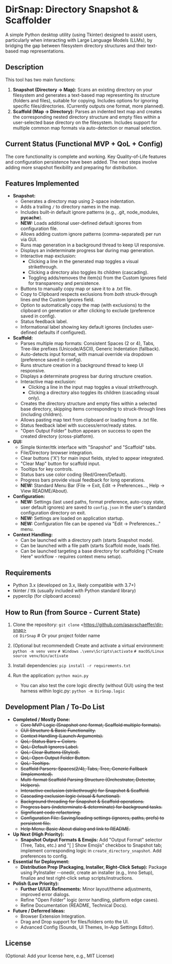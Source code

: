 # **DirSnap: Directory Snapshot & Scaffolder**

A simple Python desktop utility (using Tkinter) designed to assist users, particularly when interacting with Large Language Models (LLMs), by bridging the gap between filesystem directory structures and their text-based map representations.

## **Description**

This tool has two main functions:

1.  **Snapshot (Directory -> Map):** Scans an existing directory on your filesystem and generates a text-based map representing its structure (folders and files), suitable for copying. Includes options for ignoring specific files/directories. (Currently outputs one format, more planned).
2.  **Scaffold (Map -> Directory):** Parses an indented text map and creates the corresponding nested directory structure and empty files within a user-selected base directory on the filesystem. Includes support for multiple common map formats via auto-detection or manual selection.

## **Current Status (Functional MVP + QoL + Config)**

The core functionality is complete and working. Key Quality-of-Life features and configuration persistence have been added. The next steps involve adding more snapshot flexibility and preparing for distribution.

## Features Implemented

- **Snapshot:**
  - Generates a directory map using 2-space indentation.
  - Adds a trailing `/` to directory names in the map.
  - Includes built-in default ignore patterns (e.g., .git, node_modules, **pycache**).
  - **NEW:** Loads additional user-defined default ignores from configuration file.
  - Allows adding custom ignore patterns (comma-separated) per run via GUI.
  - Runs map generation in a background thread to keep UI responsive.
  - Displays an indeterminate progress bar during map generation.
  - Interactive map exclusion:
    - Clicking a line in the generated map toggles a visual strikethrough.
    - Clicking a directory also toggles its children (cascading).
    - Toggling adds/removes the item(s) from the Custom Ignores field for transparency and persistence.
  - Buttons to manually copy map or save it to a .txt file.
  - Copy to Clipboard respects exclusions from _both_ struck-through lines _and_ the Custom Ignores field.
  - Option to automatically copy the map (with exclusions) to the clipboard on generation or after clicking to exclude (preference saved in config).
  - Status feedback label.
  - Informational label showing key default ignores (includes user-defined defaults if configured).
- **Scaffold:**
  - Parses multiple map formats: Consistent Spaces (2 or 4), Tabs, Tree-like prefixes (Unicode/ASCII), Generic Indentation (fallback).
  - Auto-detects input format, with manual override via dropdown (preference saved in config).
  - Runs structure creation in a background thread to keep UI responsive.
  - Displays a determinate progress bar during structure creation.
  - Interactive map exclusion:
    - Clicking a line in the input map toggles a visual strikethrough.
    - Clicking a directory also toggles its children (cascading visual only).
  - Creates the directory structure and empty files within a selected base directory, skipping items corresponding to struck-through lines (including children).
  - Allows pasting map text from clipboard or loading from a .txt file.
  - Status feedback label with success/error/ready states.
  - "Open Output Folder" button appears on success to open the created directory (cross-platform).
- **GUI:**
  - Simple tkinter/ttk interface with "Snapshot" and "Scaffold" tabs.
  - File/Directory browser integration.
  - Clear buttons ('X') for main input fields, styled to appear integrated.
  - "Clear Map" button for scaffold input.
  - Tooltips for key controls.
  - Status bars use color coding (Red/Green/Default).
  - Progress bars provide visual feedback for long operations.
  - **NEW:** Standard Menu Bar (File -> Exit, Edit -> Preferences..., Help -> View README/About).
- **Configuration:**
  - **NEW:** Settings (last used paths, format preference, auto-copy state, user default ignores) are saved to `config.json` in the user's standard configuration directory on exit.
  - **NEW:** Settings are loaded on application startup.
  - **NEW:** Configuration file can be opened via "Edit -> Preferences..." menu.
- **Context Handling:**
  - Can be launched with a directory path (starts Snapshot mode).
  - Can be launched with a file path (starts Scaffold mode, loads file).
  - Can be launched targeting a base directory for scaffolding ("Create Here" workflow - requires context menu setup).

## **Requirements**

- Python 3.x (developed on 3.x, likely compatible with 3.7+)
- tkinter / ttk (usually included with Python standard library)
- pyperclip (for clipboard access)

## **How to Run (from Source - Current State)**

1.  Clone the repository:
    `git clone` \<https://github.com/asavschaeffer/dir-snap>  
    `cd DirSnap` # Or your project folder name

2.  (Optional but recommended) Create and activate a virtual environment:
    `python -m venv venv`
    `# Windows`
    `.\venv\Scripts\activate`
    `# macOS/Linux`
    `source venv/bin/activate`

3.  Install dependencies:
    `pip install -r requirements.txt`

4.  Run the application:
    `python main.py`

    - You can also test the core logic directly (without GUI) using the test harness within logic.py: `python -m DirSnap.logic`

## **Development Plan / To-Do List**

- **Completed / Mostly Done:**
  - ~~Core MVP Logic (Snapshot one format, Scaffold multiple formats).~~
  - ~~GUI Structure & Basic Functionality.~~
  - ~~Context Handling (Launch Arguments).~~
  - ~~QoL: Status Bars + Colors.~~
  - ~~QoL: Default Ignores Label.~~
  - ~~QoL: Clear Buttons (Styled).~~
  - ~~QoL: Open Output Folder Button.~~
  - ~~QoL: Tooltips.~~
  - ~~Scaffold Parsers: Spaces(2/4), Tabs, Tree, Generic Fallback (Implemented).~~
  - ~~Multi-format Scaffold Parsing Structure (Orchestrator, Detector, Helpers).~~
  - ~~Interactive exclusion (strikethrough) for Snapshot & Scaffold.~~
  - ~~Cascading exclusion logic (visual & functional).~~
  - ~~Background threading for Snapshot & Scaffold operations.~~
  - ~~Progress bars (indeterminate & determinate) for background tasks.~~
  - ~~Significant code refactoring.~~
  - ~~Configuration File: Saving/loading settings (ignores, paths, prefs) to persistent file.~~
  - ~~Help Menu: Basic About dialog and link to README.~~
- **Up Next (High Priority):**
  - **Snapshot Output Formats & Emojis:** Add "Output Format" selector (Tree, Tabs, etc.) and "[ ] Show Emojis" checkbox to Snapshot tab; implement corresponding logic in `create_directory_snapshot`. Add preferences to config.
- **Essential for Deployment:**
  - **Distribution Prep (Packaging, Installer, Right-Click Setup):** Package using PyInstaller --onedir, create an installer (e.g., Inno Setup), finalize and test right-click setup scripts/instructions.
- **Polish (Low Priority):**
  - **Further UI/UX Refinements:** Minor layout/theme adjustments, improved error dialogs.
  - Refine "Open Folder" logic (error handling, platform edge cases).
  - Refine Documentation (README, Technical Docs).
- **Future / Deferred Ideas:**
  - Browser Extension Integration.
  - Drag and Drop support for files/folders onto the UI.
  - Advanced Config (Sounds, UI Themes, In-App Settings Editor).

## **License**

(Optional: Add your license here, e.g., MIT License)
